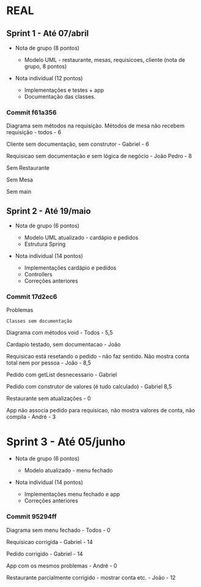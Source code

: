 # REAL

## Sprint 1 - Até 07/abril
  - Nota de grupo (8 pontos)
    - Modelo UML - restaurante, mesas, requisicoes, cliente (nota de grupo, 8 pontos)
	
  - Nota individual (12 pontos)
    - Implementações e testes + app
    - Documentação das classes.

### Commit f61a356 
Diagrama sem métodos na requisição. Métodos de mesa não recebem requisição - todos - 6

Cliente sem documentação, sem construtor - Gabriel - 6

Requisicao sem documentação e sem lógica de negócio - João Pedro - 8 

Sem Restaurante

Sem Mesa

Sem main

## Sprint 2 - Até 19/maio
  - Nota de grupo (6 pontos)
    - Modelo UML atualizado - cardápio e pedidos
	- Estrutura Spring
  
  - Nota individual (14 pontos)	
    - Implementações cardápio e pedidos
    - Controllers
    - Correções anteriores

### Commit 17d2ec6
Problemas
  
    Classes sem documentação
  
Diagrama com métodos void - Todos - 5,5

Cardapio testado, sem documentacao - João 

Requisicao está resetando o pedido - não faz sentido. Não mostra conta total nem por pessoa  - João - 8,5

Pedido com getList desnecessario -  Gabriel

Pedido com construtor de valores (é tudo calculado) - Gabriel 8,5

Restaurante sem atualizações - 0 

App não associa pedido para requisicao, não mostra valores de conta, não compila - André - 3


# Sprint 3 - Até 05/junho
  - Nota de grupo (6 pontos)
    - Modelo atualizado - menu fechado
  
  - Nota individual (14 pontos)	
    - Implementações menu fechado e app
    - Correções anteriores

### Commit 95294ff

Diagrama sem menu fechado - Todos - 0 

Requisicao corrigida - Gabriel - 14

Pedido corrigido - Gabriel - 14

App com os mesmos problemas - André - 0

Restaurante parcialmente corrigido - mostrar conta etc. - João - 12
	
	

	
